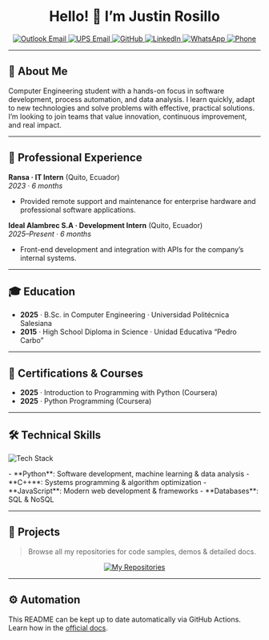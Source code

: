 <h1 align="center">Hello! 👋 I’m Justin Rosillo</h1>

<p align="center">
  <a href="mailto:jxavy1597@hotmail.com" target="_blank">
    <img src="https://img.shields.io/badge/Outlook_Email-0072C6?style=for-the-badge&logo=microsoft-outlook&logoColor=white" alt="Outlook Email" />
  </a>
  <a href="mailto:jrosillop@est.ups.edu.ec" target="_blank">
    <img src="https://img.shields.io/badge/UPS_Email-003366?style=for-the-badge&logo=maildotru&logoColor=white" alt="UPS Email" />
  </a>
  <a href="https://github.com/JustinRosillo" target="_blank">
    <img src="https://img.shields.io/badge/GitHub-100000?style=for-the-badge&logo=github&logoColor=white" alt="GitHub" />
  </a>
  <a href="https://www.linkedin.com/in/justin-rosillo-34440b261/" target="_blank">
    <img src="https://img.shields.io/badge/LinkedIn-0077B5?style=for-the-badge&logo=linkedin&logoColor=white" alt="LinkedIn" />
  </a>
  <a href="https://wa.me/593992233724" target="_blank">
    <img src="https://img.shields.io/badge/WhatsApp-25D366?style=for-the-badge&logo=whatsapp&logoColor=white" alt="WhatsApp" />
  </a>
  <a href="tel:+593992233724" target="_blank">
    <img src="https://img.shields.io/badge/Phone-25A18E?style=for-the-badge&logo=whatsapp&logoColor=white" alt="Phone" />
  </a>
  

</p>

---

## 🧐 About Me  
Computer Engineering student with a hands-on focus in software development, process automation, and data analysis. I learn quickly, adapt to new technologies and solve problems with effective, practical solutions. I’m looking to join teams that value innovation, continuous improvement, and real impact.

---

## 💼 Professional Experience  
**Ransa · IT Intern** (Quito, Ecuador)  
*2023 · 6 months*  
- Provided remote support and maintenance for enterprise hardware and professional software applications.

**Ideal Alambrec S.A · Development Intern** (Quito, Ecuador)  
*2025–Present · 6 months*  
- Front-end development and integration with APIs for the company’s internal systems.

---

## 🎓 Education  
- **2025** · B.Sc. in Computer Engineering · Universidad Politécnica Salesiana  
- **2015** · High School Diploma in Science · Unidad Educativa “Pedro Carbo”  

---

## 📜 Certifications & Courses  
- **2025** · Introduction to Programming with Python (Coursera)  
- **2025** · Python Programming (Coursera)  

---

## 🛠️ Technical Skills  
<p align="left">
  <img src="https://skillicons.dev/icons?i=python,cpp,js,sql,mongodb&perline=5" alt="Tech Stack" />
</p>  
- **Python**: Software development, machine learning & data analysis  
- **C++**: Systems programming & algorithm optimization  
- **JavaScript**: Modern web development & frameworks  
- **Databases**: SQL & NoSQL  

---

## 🔗 Projects  
> Browse all my repositories for code samples, demos & detailed docs.  
<p align="center">
  <a href="https://github.com/JustinRosillo?tab=repositories" target="_blank">
    <img src="https://img.shields.io/badge/My--Repositories-100000?style=for-the-badge&logo=github&logoColor=white" alt="My Repositories" />
  </a>
</p>

---

## ⚙️ Automation  
This README can be kept up to date automatically via GitHub Actions. Learn how in the [official docs](https://docs.github.com/en/account-and-profile/setting-up-and-managing-your-github-profile/customizing-your-profile/managing-your-profile-readme).  
